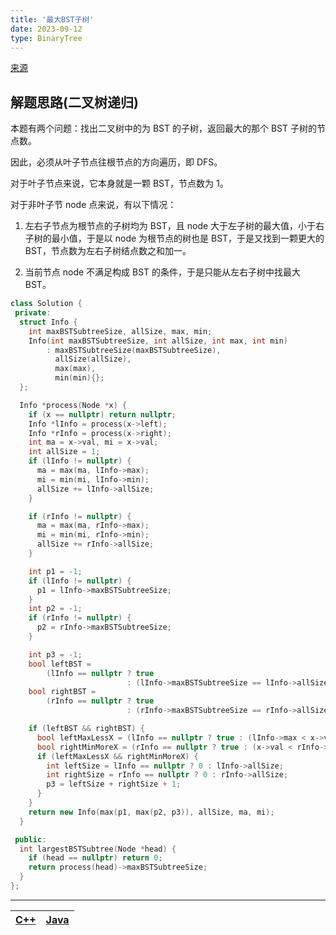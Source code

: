 ```yaml
---
title: '最大BST子树'
date: 2023-09-12
type: BinaryTree
---
```


[来源](https://leetcode.cn/problems/largest-bst-subtree/?utm_source=LCUS&utm_medium=ip_redirect&utm_campaign=transfer2china)

## 解题思路(二叉树递归)

本题有两个问题：找出二叉树中的为 BST 的子树，返回最大的那个 BST 子树的节点数。

因此，必须从叶子节点往根节点的方向遍历，即 DFS。

对于叶子节点来说，它本身就是一颗 BST，节点数为 1。

对于非叶子节 node 点来说，有以下情况：

1. 左右子节点为根节点的子树均为 BST，且 node 大于左子树的最大值，小于右子树的最小值，于是以 node 为根节点的树也是 BST，于是又找到一颗更大的 BST，节点数为左右子树结点数之和加一。

2. 当前节点 node 不满足构成 BST 的条件，于是只能从左右子树中找最大 BST。

```cpp
class Solution {
 private:
  struct Info {
    int maxBSTSubtreeSize, allSize, max, min;
    Info(int maxBSTSubtreeSize, int allSize, int max, int min)
        : maxBSTSubtreeSize(maxBSTSubtreeSize),
          allSize(allSize),
          max(max),
          min(min){};
  };

  Info *process(Node *x) {
    if (x == nullptr) return nullptr;
    Info *lInfo = process(x->left);
    Info *rInfo = process(x->right);
    int ma = x->val, mi = x->val;
    int allSize = 1;
    if (lInfo != nullptr) {
      ma = max(ma, lInfo->max);
      mi = min(mi, lInfo->min);
      allSize += lInfo->allSize;
    }

    if (rInfo != nullptr) {
      ma = max(ma, rInfo->max);
      mi = min(mi, rInfo->min);
      allSize += rInfo->allSize;
    }

    int p1 = -1;
    if (lInfo != nullptr) {
      p1 = lInfo->maxBSTSubtreeSize;
    }
    int p2 = -1;
    if (rInfo != nullptr) {
      p2 = rInfo->maxBSTSubtreeSize;
    }

    int p3 = -1;
    bool leftBST =
        (lInfo == nullptr ? true
                          : (lInfo->maxBSTSubtreeSize == lInfo->allSize));
    bool rightBST =
        (rInfo == nullptr ? true
                          : (rInfo->maxBSTSubtreeSize == rInfo->allSize));

    if (leftBST && rightBST) {
      bool leftMaxLessX = (lInfo == nullptr ? true : (lInfo->max < x->val));
      bool rightMinMoreX = (rInfo == nullptr ? true : (x->val < rInfo->min));
      if (leftMaxLessX && rightMinMoreX) {
        int leftSize = lInfo == nullptr ? 0 : lInfo->allSize;
        int rightSize = rInfo == nullptr ? 0 : rInfo->allSize;
        p3 = leftSize + rightSize + 1;
      }
    }
    return new Info(max(p1, max(p2, p3)), allSize, ma, mi);
  }

 public:
  int largestBSTSubtree(Node *head) {
    if (head == nullptr) return 0;
    return process(head)->maxBSTSubtreeSize;
  }
};
```

<hr/>

| [C++ ](https://github.com/ZhengKe996/DS/blob/main/src/binary_tree/max_sub_bst_size.cpp) | [Java ](https://github.com/ZhengKe996/DS/blob/main/src/binary_tree/max_sub_bst_size.java) |
| :-------------------------------------------------------------------------------------: | :---------------------------------------------------------------------------------------: |
